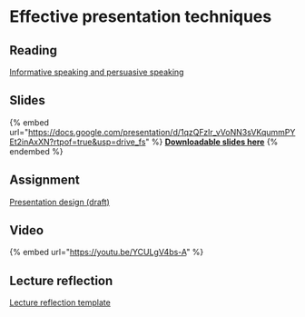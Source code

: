# Effective presentation techniques

## Reading

[Informative speaking and persuasive speaking](https://drive.google.com/file/d/1BFXJZAcD3IWdc1ZIQBBtPIfJX3H6s8tn/view?usp=sharing)

## Slides

{% embed url="https://docs.google.com/presentation/d/1qzQFzlr_vVoNN3sVKqummPYEt2inAxXN?rtpof=true&usp=drive_fs" %}
[**Downloadable slides here**](https://docs.google.com/presentation/d/1qzQFzlr_vVoNN3sVKqummPYEt2inAxXN?rtpof=true\&usp=drive_fs)
{% endembed %}

## Assignment

[Presentation design (draft)](https://docs.google.com/document/d/1fTmvtKzNBjnGroSJUs1yHdVethGdufyw/edit?usp=sharing\&ouid=100179871492576617561\&rtpof=true\&sd=true)

## Video

{% embed url="https://youtu.be/YCULgV4bs-A" %}

## Lecture reflection

[Lecture reflection template](https://docs.google.com/document/d/11uAiomNGC6554iB8lcOOOwid2WjAIGBZ?rtpof=true\&usp=drive_fs)
